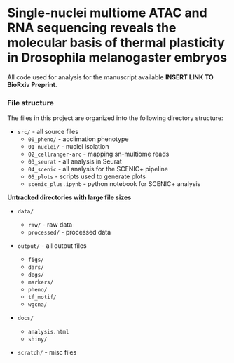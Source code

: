 # Single-nuclei multiome ATAC and RNA sequencing reveals the molecular basis of thermal plasticity in Drosophila melanogaster embryos

All code used for analysis for the manuscript available **INSERT LINK TO BioRxiv Preprint**.

### File structure

The files in this project are organized into the following directory structure:
    
- `src/` - all source files
    - `00_pheno/` - acclimation phenotype
    - `01_nuclei/` - nuclei isolation
    - `02_cellranger-arc` - mapping sn-multiome reads
    - `03_seurat` - all analysis in Seurat
    - `04_scenic` - all analysis for the SCENIC+ pipeline
    - `05_plots` - scripts used to generate plots
    - `scenic_plus.ipynb` - python notebook for SCENIC+ analysis

**Untracked directories with large file sizes**

- `data/` 
    - `raw/` - raw data
    - `processed/` - processed data
    
- `output/` - all output files
    - `figs/`
    - `dars/`
    - `degs/`
    - `markers/`
    - `pheno/`
    - `tf_motif/`
    - `wgcna/`
    
- `docs/`
    - `analysis.html`
    - `shiny/` 
    
- `scratch/` - misc files

